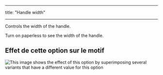- - -
title: "Handle width"
- - -

Controls the width of the handle.

<Tip>

Turn on paperless to see the width of the handle.

</Tip>

## Effet de cette option sur le motif

![This image shows the effect of this option by superimposing several variants that have a different value for this option](hortensia_handlewidth_sample.svg "Effect of this option on the pattern")
